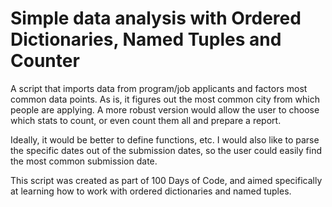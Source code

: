 # Simple data analysis with Ordered Dictionaries, Named Tuples and Counter
A script that imports data from program/job applicants and factors most common data points.
As is, it figures out the most common city from which people are applying.
A more robust version would allow the user to choose which stats to count, or even count them all
and prepare a report.

Ideally, it would be better to define functions, etc. I would also like to parse
the specific dates out of the submission dates, so the user could easily find the most
common submission date.

This script was created as part of 100 Days of Code, and aimed specifically
at learning how to work with ordered dictionaries and named tuples.
